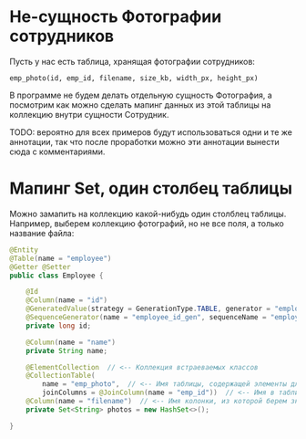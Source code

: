 # Не-сущность Фотографии сотрудников

Пусть у нас есть таблица, хранящая фотографии сотрудников:

```
emp_photo(id, emp_id, filename, size_kb, width_px, height_px)
```

В программе не будем делать отдельную сущность Фотография, а посмотрим как можно сделать мапинг данных из этой таблицы на коллекцию внутри сущности Сотрудник.



TODO: вероятно для всех примеров будут использоваться одни и те же аннотации, так что после проработки можно эти аннотации вынести сюда с комментариями.

# Мапинг Set, один столбец таблицы

Можно замапить на коллекцию какой-нибудь один столблец таблицы. Например, выберем коллекцию фотографий, но не все поля, а только название файла:

```java
@Entity
@Table(name = "employee")
@Getter @Setter
public class Employee {

    @Id
    @Column(name = "id")
    @GeneratedValue(strategy = GenerationType.TABLE, generator = "employee_id_gen")
    @SequenceGenerator(name = "employee_id_gen", sequenceName = "employee_id_seq", allocationSize = 1)
    private long id;

    @Column(name = "name")
    private String name;

    @ElementCollection  // <-- Коллекция встраеваемых классов
    @CollectionTable(
        name = "emp_photo",  // <-- Имя таблицы, содержащей элементы для коллекции
        joinColumns = @JoinColumn(name = "emp_id"))  // <-- Имя в таблице-коллекции
    @Column(name = "filename")  // <-- Имя колонки, из которой берем значения для коллекции
    private Set<String> photos = new HashSet<>();

}
```

